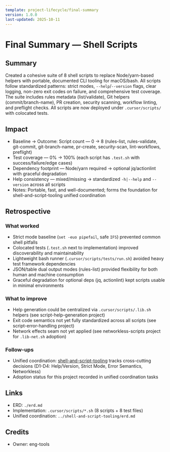 ```yaml
---
template: project-lifecycle/final-summary
version: 1.0.0
last-updated: 2025-10-11
---
```


# Final Summary — Shell Scripts

## Summary

Created a cohesive suite of 8 shell scripts to replace Node/yarn-based helpers with portable, documented CLI tooling for macOS/bash. All scripts follow standardized patterns: strict modes, `--help`/`--version` flags, clear logging, non-zero exit codes on failure, and comprehensive test coverage. The suite includes rules metadata (list/validate), Git helpers (commit/branch-name), PR creation, security scanning, workflow linting, and preflight checks. All scripts are now deployed under `.cursor/scripts/` with colocated tests.

## Impact

- Baseline → Outcome: Script count — 0 → 8 (rules-list, rules-validate, git-commit, git-branch-name, pr-create, security-scan, lint-workflows, preflight)
- Test coverage — 0% → 100% (each script has `.test.sh` with success/failure/edge cases)
- Dependency footprint — Node/yarn required → optional jq/actionlint with graceful degradation
- Help consistency — mixed/missing → standardized `-h|--help` and `--version` across all scripts
- Notes: Portable, fast, and well-documented; forms the foundation for shell-and-script-tooling unified coordination

## Retrospective

### What worked

- Strict mode baseline (`set -euo pipefail`, safe `IFS`) prevented common shell pitfalls
- Colocated tests (`.test.sh` next to implementation) improved discoverability and maintainability
- Lightweight bash runner (`.cursor/scripts/tests/run.sh`) avoided heavy test framework dependencies
- JSON/table dual output modes (rules-list) provided flexibility for both human and machine consumption
- Graceful degradation for optional deps (jq, actionlint) kept scripts usable in minimal environments

### What to improve

- Help generation could be centralized via `.cursor/scripts/.lib.sh` helpers (see script-help-generation project)
- Exit code semantics not yet fully standardized across all scripts (see script-error-handling project)
- Network effects seam not yet applied (see networkless-scripts project for `.lib-net.sh` adoption)

### Follow-ups

- Unified coordination: [shell-and-script-tooling](../shell-and-script-tooling/erd.md) tracks cross-cutting decisions (D1-D4: Help/Version, Strict Mode, Error Semantics, Networkless)
- Adoption status for this project recorded in unified coordination tasks

## Links

- ERD: `./erd.md`
- Implementation: `.cursor/scripts/*.sh` (8 scripts + 8 test files)
- Unified coordination: `../shell-and-script-tooling/erd.md`

## Credits

- Owner: eng-tools
